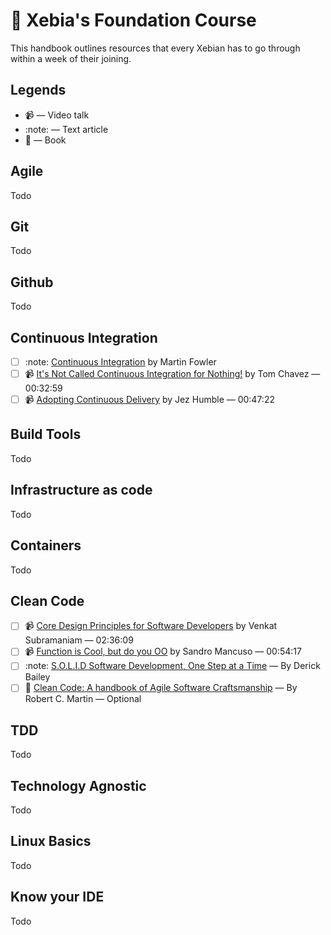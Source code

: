 # :book: Xebia's Foundation Course

This handbook outlines resources that every Xebian has to go through within a week of their joining.

## Legends

* :video_camera: — Video talk
* :note: — Text article
* :blue_book: — Book

## Agile

Todo

## Git

Todo

## Github

Todo

## Continuous Integration

- [ ] :note: [Continuous Integration](https://martinfowler.com/articles/continuousIntegration.html) by Martin Fowler
- [ ] :video_camera: [It's Not Called Continuous Integration for Nothing!](https://www.youtube.com/watch?v=d0bMF2IlOA0) by Tom Chavez  — 00:32:59
- [ ] 📹 [Adopting Continuous Delivery](https://vimeo.com/68320415) by Jez Humble — 00:47:22

## Build Tools

Todo

## Infrastructure as code

Todo

## Containers

Todo

## Clean Code

- [ ] :video_camera: [Core Design Principles for Software Developers](https://www.youtube.com/watch?v=llGgO74uXMI) by Venkat Subramaniam — 02:36:09
- [ ] :video_camera: [Function is Cool, but do you OO](https://www.youtube.com/watch?v=oiFYPAel-KY) by Sandro Mancuso — 00:54:17
- [ ] :note: [S.O.L.I.D Software Development, One Step at a Time](http://www.codemag.com/article/1001061) — By Derick Bailey
- [ ] :blue_book: [Clean Code: A handbook of Agile Software Craftsmanship](https://www.amazon.in/Clean-Code-Handbook-Software-Craftsmanship-ebook/dp/B001GSTOAM) — By Robert C. Martin — Optional

## TDD

Todo

## Technology Agnostic

Todo

## Linux Basics

Todo

## Know your IDE

Todo



